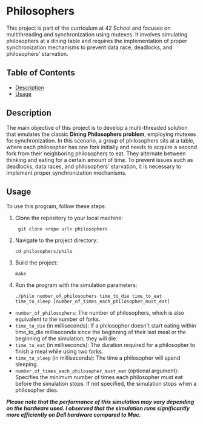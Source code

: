 # Philosophers

This project is part of the curriculum at 42 School and focuses on multithreading and synchronization using mutexes. It involves simulating philosophers at a dining table and requires the implementation of proper synchronization mechanisms to prevent data race, deadlocks, and philosophers' starvation.

## Table of Contents

- [Description](#description)
- [Usage](#usage)

## Description

The main objective of this project is to develop a multi-threaded solution that emulates the classic **Dining Philosophers problem**, employing mutexes for synchronization. In this scenario, a group of philosophers sits at a table, where each philosopher has one fork initially and needs to acquire a second fork from their neighboring philosophers to eat. They alternate between thinking and eating for a certain amount of time. To prevent issues such as deadlocks, data races, and philosophers' starvation, it is necessary to implement proper synchronization mechanisms.

## Usage

To use this program, follow these steps:

1. Clone the repository to your local machine:

   ```
	git clone <repo url> philosophers
   ```

2. Navigate to the project directory:

   ```
   cd philosophers/philo
   ```

3. Build the project:

   ```
   make
   ```

4. Run the program with the simulation parameters:

   ```
   ./philo number_of_philosophers time_to_die time_to_eat time_to_sleep [number_of_times_each_philosopher_must_eat]
   ```

- `number_of_philosophers`: The number of philosophers, which is also equivalent to the number of forks.
- `time_to_die` (in milliseconds): If a philosopher doesn't start eating within time_to_die milliseconds since the beginning of their last meal or the beginning of the simulation, they will die.
- `time_to_eat` (in milliseconds): The duration required for a philosopher to finish a meal while using two forks.
- `time_to_sleep` (in milliseconds): The time a philosopher will spend sleeping.
- `number_of_times_each_philosopher_must_eat` (optional argument): Specifies the minimum number of times each philosopher must eat before the simulation stops. If not specified, the simulation stops when a philosopher dies.

**_Please note that the performance of this simulation may vary depending on the hardware used. I observed that the simulation runs significantly more efficiently on Dell hardware compared to Mac._**
